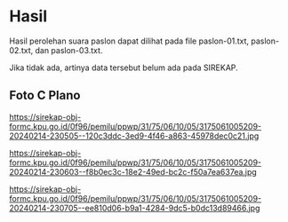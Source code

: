 # Hasil

Hasil perolehan suara paslon dapat dilihat pada file paslon-01.txt, paslon-02.txt, dan paslon-03.txt.

Jika tidak ada, artinya data tersebut belum ada pada SIREKAP.

## Foto C Plano

https://sirekap-obj-formc.kpu.go.id/0f96/pemilu/ppwp/31/75/06/10/05/3175061005209-20240214-230505--120c3ddc-3ed9-4f46-a863-45978dec0c21.jpg

https://sirekap-obj-formc.kpu.go.id/0f96/pemilu/ppwp/31/75/06/10/05/3175061005209-20240214-230603--f8b0ec3c-18e2-49ed-bc2c-f50a7ea637ea.jpg

https://sirekap-obj-formc.kpu.go.id/0f96/pemilu/ppwp/31/75/06/10/05/3175061005209-20240214-230705--ee810d06-b9a1-4284-9dc5-b0dc13d89466.jpg
